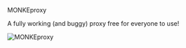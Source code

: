 MONKEproxy

A fully working (and buggy) proxy free for everyone to use!

![MONKEproxy](https://github.com/gitcoder-real/MONKE-proxy/assets/145592605/72af3af4-00c2-43bb-89b8-64ec9063f3ed)
